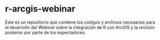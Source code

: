 # r-arcgis-webinar
Este es un repositorio que contiene los códigos y archivos necesarios para el desarrollo del Webinar sobre la integración de R con ArcGIS y la revisión posterior por parte de los espectadores.
